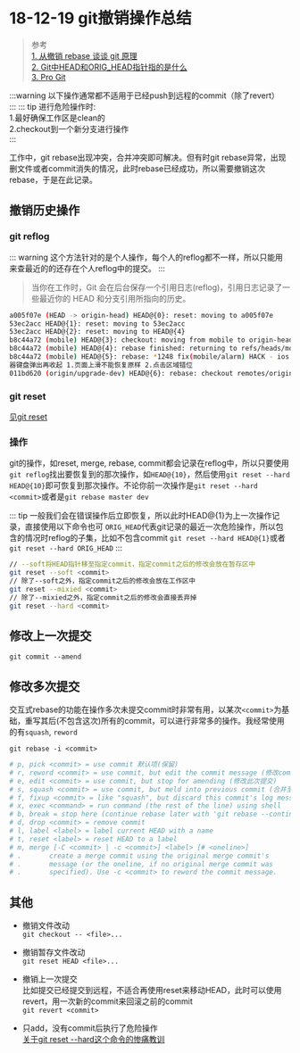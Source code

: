 # 18-12-19 git撤销操作总结

> 参考  
[1. 从撤销 rebase 谈谈 git 原理](https://www.centos.bz/2018/01/%E4%BB%8E%E6%92%A4%E9%94%80-rebase-%E8%B0%88%E8%B0%88-git-%E5%8E%9F%E7%90%86/#%E5%88%A9%E7%94%A8%20reflog%20%E6%92%A4%E9%94%80%E5%8F%98%E5%9F%BA)  
[2. Git中HEAD和ORIG_HEAD指针指的是什么](https://blog.csdn.net/sndamhming/article/details/53993502)  
[3. Pro Git](https://git-scm.com/book/zh/v2)

:::warning
以下操作通常都不适用于已经push到远程的commit（除了revert）  
:::
::: tip
进行危险操作时:  
1.最好确保工作区是clean的  
2.checkout到一个新分支进行操作  
:::

工作中，git rebase出现冲突，合并冲突即可解决。但有时git rebase异常，出现删文件或者commit消失的情况，此时rebase已经成功，所以需要撤销这次rebase，于是在此记录。

## 撤销历史操作

### git reflog

::: warning
这个方法针对的是个人操作，每个人的reflog都不一样，所以只能用来查最近的的还存在个人reflog中的提交。
:::

> 当你在工作时，Git 会在后台保存一个引用日志(reflog)，引用日志记录了一些最近你的 HEAD 和分支引用所指向的历史。  

```bash
a005f07e (HEAD -> origin-head) HEAD@{0}: reset: moving to a005f07e
53ec2acc HEAD@{1}: reset: moving to 53ec2acc
53ec2acc HEAD@{2}: reset: moving to HEAD@{4}
b8c44a72 (mobile) HEAD@{3}: checkout: moving from mobile to origin-head
b8c44a72 (mobile) HEAD@{4}: rebase finished: returning to refs/heads/mobile
b8c44a72 (mobile) HEAD@{5}: rebase: *1248 fix(mobile/alarm) HACK - ios 微信6.7.4最新版内置浏览
器键盘弹出再收起 1.页面上滑不能恢复原样 2.点击区域错位
011bd620 (origin/upgrade-dev) HEAD@{6}: rebase: checkout remotes/origin/upgrade-dev
```

### git reset

[见git reset](/pro-git/7.7%20reset%20checkout.html#git-reset)

### 操作

git的操作，如reset, merge, rebase, commit都会记录在reflog中，所以只要使用`git reflog`找出要恢复到的那次操作，如`HEAD@{10}`，然后使用`git reset --hard HEAD@{10}`即可恢复到那次操作。不论你前一次操作是`git reset --hard <commit>`或者是`git rebase master dev`

::: tip
一般我们会在错误操作后立即恢复，所以此时HEAD@{1}为上一次操作记录，直接使用以下命令也可
`ORIG_HEAD`代表git记录的最近一次危险操作，所以包含的情况时reflog的子集，比如不包含commit
`git reset --hard HEAD@{1}`或者`git reset --hard ORIG_HEAD`
:::

```bash
// --soft将HEAD指针移至指定commit，指定commit之后的修改会放在暂存区中
git reset --soft <commit>
// 除了--soft之外，指定commit之后的修改会放在工作区中
git reset --mixied <commit>
// 除了--mixied之外，指定commit之后的修改会直接丢弃掉
git reset --hard <commit>
```

## 修改上一次提交

`git commit --amend`

## 修改多次提交

交互式rebase的功能在操作多次未提交commit时非常有用，以某次`<commit>`为基础，重写其后(不包含这次)所有的commit，可以进行非常多的操作。我经常使用的有`squash`, `reword`

`git rebase -i <commit>`

```bash
# p, pick <commit> = use commit 默认项(保留)
# r, reword <commit> = use commit, but edit the commit message (修改commit信息)
# e, edit <commit> = use commit, but stop for amending (修改此次提交)
# s, squash <commit> = use commit, but meld into previous commit (合并至前一次提交)
# f, fixup <commit> = like "squash", but discard this commit's log message
# x, exec <command> = run command (the rest of the line) using shell
# b, break = stop here (continue rebase later with 'git rebase --continue')
# d, drop <commit> = remove commit
# l, label <label> = label current HEAD with a name
# t, reset <label> = reset HEAD to a label
# m, merge [-C <commit> | -c <commit>] <label> [# <oneline>]
# .       create a merge commit using the original merge commit's
# .       message (or the oneline, if no original merge commit was
# .       specified). Use -c <commit> to reword the commit message.
```

## 其他

* 撤销文件改动  
`git checkout -- <file>...`

* 撤销暂存文件改动  
`git reset HEAD <file>...`

* 撤销上一次提交  
比如提交已经提交到远程，不适合再使用reset来移动HEAD，此时可以使用revert，用一次新的commit来回滚之前的commit  
`git revert <commit>`

* 只add，没有commit后执行了危险操作  
[关于git reset --hard这个命令的惨痛教训](https://www.cnblogs.com/hope-markup/p/6683522.html)
